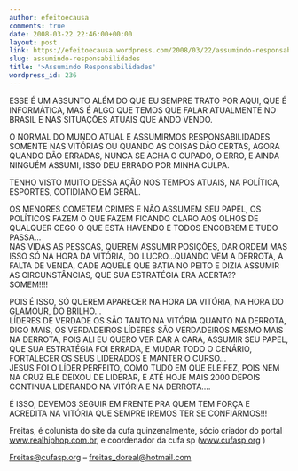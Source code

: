 ```yaml
---
author: efeitoecausa
comments: true
date: 2008-03-22 22:46:00+00:00
layout: post
link: https://efeitoecausa.wordpress.com/2008/03/22/assumindo-responsabilidades/
slug: assumindo-responsabilidades
title: '>Assumindo Responsabilidades'
wordpress_id: 236
---
```


>

ESSE É UM ASSUNTO ALÉM DO QUE EU SEMPRE TRATO POR AQUI, QUE É INFORMÁTICA, MAS É ALGO QUE TEMOS QUE FALAR ATUALMENTE NO BRASIL E NAS SITUAÇÕES ATUAIS QUE ANDO VENDO.  
  
O NORMAL DO MUNDO ATUAL E ASSUMIRMOS RESPONSABILIDADES SOMENTE NAS VITÓRIAS OU QUANDO AS COISAS DÃO CERTAS, AGORA QUANDO DÃO ERRADAS, NUNCA SE ACHA O CUPADO, O ERRO, E AINDA NINGUÉM ASSUMI, ISSO DEU ERRADO POR MINHA CULPA.  
  
TENHO VISTO MUITO DESSA AÇÃO NOS TEMPOS ATUAIS, NA POLÍTICA, ESPORTES, COTIDIANO EM GERAL.  
  
OS MENORES COMETEM CRIMES E NÃO ASSUMEM SEU PAPEL, OS POLÍTICOS FAZEM O QUE FAZEM FICANDO CLARO AOS OLHOS DE QUALQUER CEGO O QUE ESTA HAVENDO E TODOS ENCOBREM E TUDO PASSA...  
NAS VIDAS AS PESSOAS, QUEREM ASSUMIR POSIÇÕES, DAR ORDEM MAS ISSO SÓ NA HORA DA VITÓRIA, DO LUCRO...QUANDO VEM A DERROTA, A FALTA DE VENDA, CADE AQUELE QUE BATIA NO PEITO E DIZIA ASSUMIR AS CIRCUNSTÂNCIAS, QUE SUA ESTRATÉGIA ERA ACERTA??  
SOMEM!!!!  
  
POIS É ISSO, SÓ QUEREM APARECER NA HORA DA VITÓRIA, NA HORA DO GLAMOUR, DO BRILHO...  
LÍDERES DE VERDADE OS SÃO TANTO NA VITÓRIA QUANTO NA DERROTA, DIGO MAIS, OS VERDADEIROS LÍDERES SÃO VERDADEIROS MESMO MAIS NA DERROTA, POIS ALI EU QUERO VER DAR A CARA, ASSUMIR SEU PAPEL, QUE SUA ESTRATÉGIA FOI ERRADA, E MUDAR TODO O CENÁRIO, FORTALECER OS SEUS LIDERADOS E MANTER O CURSO...  
JESUS FOI O LÍDER PERFEITO, COMO TUDO EM QUE ELE FEZ, POIS NEM NA CRUZ ELE DEIXOU DE LIDERAR, E ATÉ HOJE MAIS 2000 DEPOIS CONTINUA LIDERANDO NA VITÓRIA E NA DERROTA....  
  
É ISSO, DEVEMOS SEGUIR EM FRENTE PRA QUEM TEM FORÇA E ACREDITA NA VITÓRIA QUE SEMPRE IREMOS TER SE CONFIARMOS!!!  
  
Freitas, é colunista do site da cufa quinzenalmente, sócio criador do portal www.realhiphop.com.br, e coordenador da cufa sp (www.cufasp.org )  


Freitas@cufasp.org – freitas_doreal@hotmail.com
